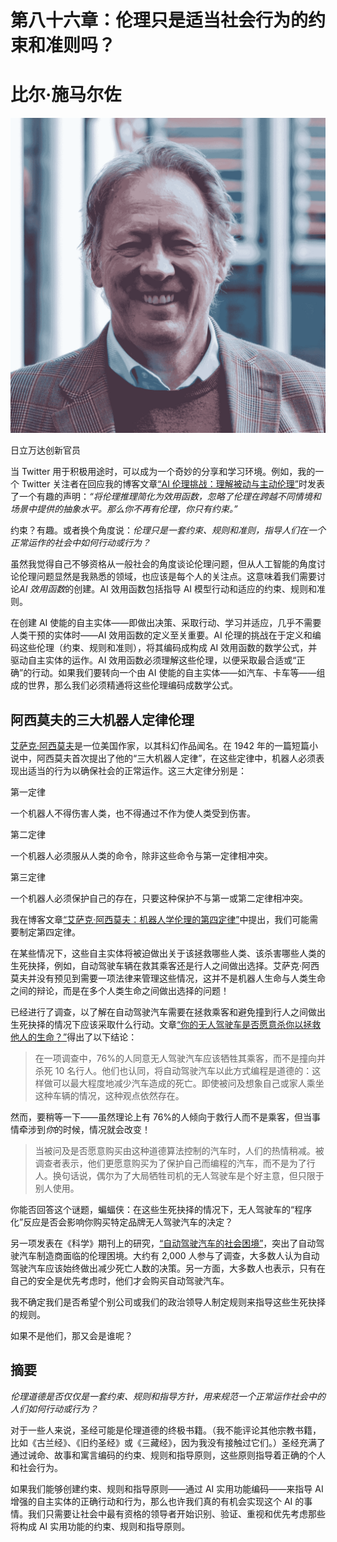 # 第八十六章：伦理只是适当社会行为的约束和准则吗？

# 比尔·施马尔佐

![](img/Bill_Schmarzo.png)

日立万达创新官员

当 Twitter 用于积极用途时，可以成为一个奇妙的分享和学习环境。例如，我的一个 Twitter 关注者在回应我的博客文章[“AI 伦理挑战：理解被动与主动伦理”](https://oreil.ly/TTeZu)时发表了一个有趣的声明：*“将伦理推理简化为效用函数，忽略了伦理在跨越不同情境和场景中提供的抽象水平。那么你不再有伦理，你只有约束。”*

约束？有趣。或者换个角度说：*伦理只是一套约束、规则和准则，指导人们在一个正常运作的社会中如何行动或行为？*

虽然我觉得自己不够资格从一般社会的角度谈论伦理问题，但从人工智能的角度讨论伦理问题显然是我熟悉的领域，也应该是每个人的关注点。这意味着我们需要讨论*AI 效用函数*的创建。AI 效用函数包括指导 AI 模型行动和适应的约束、规则和准则。

在创建 AI 使能的自主实体——即做出决策、采取行动、学习并适应，几乎不需要人类干预的实体时——AI 效用函数的定义至关重要。AI 伦理的挑战在于定义和编码这些伦理（约束、规则和准则），将其编码成构成 AI 效用函数的数学公式，并驱动自主实体的运作。AI 效用函数必须理解这些伦理，以便采取最合适或“正确”的行动。如果我们要转向一个由 AI 使能的自主实体——如汽车、卡车等——组成的世界，那么我们必须精通将这些伦理编码成数学公式。

## 阿西莫夫的三大机器人定律伦理

[艾萨克·阿西莫夫](https://oreil.ly/QuPJX)是一位美国作家，以其科幻作品闻名。在 1942 年的一篇短篇小说中，阿西莫夫首次提出了他的“三大机器人定律”，在这些定律中，机器人必须表现出适当的行为以确保社会的正常运作。这三大定律分别是：

第一定律

一个机器人不得伤害人类，也不得通过不作为使人类受到伤害。

第二定律

一个机器人必须服从人类的命令，除非这些命令与第一定律相冲突。

第三定律

一个机器人必须保护自己的存在，只要这种保护不与第一或第二定律相冲突。

我在博客文章[“艾萨克·阿西莫夫：机器人学伦理的第四定律”](https://oreil.ly/eEkMs)中提出，我们可能需要制定第四定律。

在某些情况下，这些自主实体将被迫做出关于该拯救哪些人类、该杀害哪些人类的生死抉择，例如，自动驾驶车辆在救其乘客还是行人之间做出选择。艾萨克·阿西莫夫并没有预见到需要一项法律来管理这些情况，这并不是机器人生命与人类生命之间的辩论，而是在多个人类生命之间做出选择的问题！

已经进行了调查，以了解在自动驾驶汽车需要在拯救乘客和避免撞到行人之间做出生死抉择的情况下应该采取什么行动。文章[“你的无人驾驶车是否愿意杀你以拯救他人的生命？”](https://oreil.ly/m7caN)得出了以下结论：

> 在一项调查中，76%的人同意无人驾驶汽车应该牺牲其乘客，而不是撞向并杀死 10 名行人。他们也认同，将自动驾驶汽车以此方式编程是道德的：这样做可以最大程度地减少汽车造成的死亡。即使被问及想象自己或家人乘坐这种车辆的情况，这种观点依然存在。

然而，要稍等一下——虽然理论上有 76%的人倾向于救行人而不是乘客，但当事情牵涉到*你*的时候，情况就会改变！

> 当被问及是否愿意购买由这种道德算法控制的汽车时，人们的热情稍减。被调查者表示，他们更愿意购买为了保护自己而编程的汽车，而不是为了行人。换句话说，偶尔为了大局牺牲司机的无人驾驶车是个好主意，但只限于别人使用。

你能否回答这个谜题，蝙蝠侠：在这些生死抉择的情况下，无人驾驶车的“程序化”反应是否会影响你购买特定品牌无人驾驶汽车的决定？

另一项发表在《科学》期刊上的研究，[“自动驾驶汽车的社会困境”](https://oreil.ly/f7w7H)，突出了自动驾驶汽车制造商面临的伦理困境。大约有 2,000 人参与了调查，大多数人认为自动驾驶汽车应该始终做出减少死亡人数的决策。另一方面，大多数人也表示，只有在自己的安全是优先考虑时，他们才会购买自动驾驶汽车。

我不确定我们是否希望个别公司或我们的政治领导人制定规则来指导这些生死抉择的规则。

如果不是他们，那又会是谁呢？

## 摘要

*伦理道德是否仅仅是一套约束、规则和指导方针，用来规范一个正常运作社会中的人们如何行动或行为？*

对于一些人来说，圣经可能是伦理道德的终极书籍。（我不能评论其他宗教书籍，比如《古兰经》、《旧约圣经》或《三藏经》，因为我没有接触过它们。）圣经充满了通过诫命、故事和寓言编码的约束、规则和指导原则，这些原则指导着正确的个人和社会行为。

如果我们能够创建约束、规则和指导原则——通过 AI 实用功能编码——来指导 AI 增强的自主实体的正确行动和行为，那么也许我们真的有机会实现这个 AI 的事情。我们只需要让社会中最有资格的领导者开始识别、验证、重视和优先考虑那些将构成 AI 实用功能的约束、规则和指导原则。
